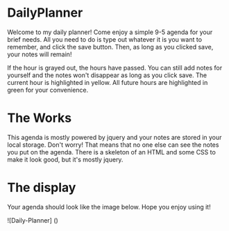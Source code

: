 # DailyPlanner
Welcome to my daily planner! Come enjoy a simple 9-5 agenda for your brief needs. All you need to do is type out whatever it is you want to remember, and click the save button. Then, as long as you clicked save, your notes will remain!

If the hour is grayed out, the hours have passed. You can still add notes for yourself and the notes won't disappear as long as you click save. The current hour is highlighted in yellow. All future hours are highlighted in green for your convenience. 

# The Works
This agenda is mostly powered by jquery and your notes are stored in your local storage. Don't worry! That means that no one else can see the notes you put on the agenda. There is a skeleton of an HTML and some CSS to make it look good, but it's mostly jquery.

# The display
Your agenda should look like the image below. Hope you enjoy using it!

![Daily-Planner] ()

